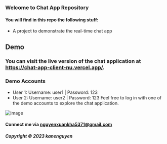 
###  Welcome to Chat App Repository 

#### You will find in this repo the following stuff:

* A project to demonstrate the real-time chat app

## Demo
### You can visit the live version of the chat application at https://chat-app-client-nu.vercel.app/.

### Demo Accounts
* User 1: Username: user1 | Password: 123
* User 2: Username: user2 | Password: 123
Feel free to log in with one of the demo accounts to explore the chat application.
  
![image](https://github.com/KaneNguyen03/Chat-App-Client/assets/110075093/9b8724ea-5f1b-4c3d-a3fb-9567cf1370b4)

#### Connect me via nguyenxuankha5371@gmail.com

##### Copyright &#169; 2023 kanenguyen 
